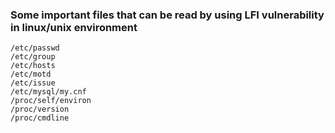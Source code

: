 ### Some important files that can be read by using LFI vulnerability in linux/unix environment

```
/etc/passwd
/etc/group
/etc/hosts
/etc/motd
/etc/issue
/etc/mysql/my.cnf
/proc/self/environ
/proc/version
/proc/cmdline
```
